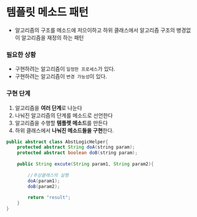 # 템플릿 메소드 패턴

- 알고리즘의 구조를 메소드에 저으이하고 하위 클래스에서 알고리즘 구조의 병경없이 
알고리즘을 재정의 하는 패턴

### 필요한 상황

- 구현하려는 알고리즘이 `일정한 프로세스`가 있다.
- 구현하려는 알고리즘이 `변경 가능성`이 있다.

### 구현 단계
<ol>
    <li>알고리즘을 <b>여러 단계</b>로 나눈다</li>
    <li>나눠진 알고리즘의 단계를 메소드로 선언한다</li>
    <li>알고리즘을 수행할 <b>템플렛 메소드</b>를 만든다</li>
    <li>하위 클래스에서 <b>나눠진 메소드들을 구현</b>한다.</li>
</ol>


```java
public abstract class AbstLogicHelper{
    protected abstract String doA(string param);
    protected abstract boolean doB(string param);
    
    public String excute(String param1, String param2){
        
        //추상클래스의 실행
        doA(param1);
        doB(param2);
        
        return "result";
    }
}
```